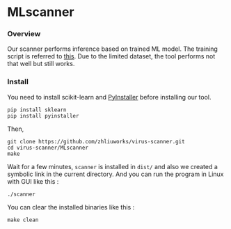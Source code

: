 # MLscanner

### Overview

Our scanner performs inference based on trained ML model. The training script is referred to [this](https://github.com/surajr/Machine-Learning-approach-for-Malware-Detection/blob/master/malware-classification.ipynb). Due to the limited dataset, the tool performs not that well but still works.

### Install

You need to install scikit-learn and [PyInstaller](https://github.com/pyinstaller/pyinstaller) before installing our tool.

```shell
pip install sklearn
pip install pyinstaller
```

Then,

```shell
git clone https://github.com/zhliuworks/virus-scanner.git
cd virus-scanner/MLscanner
make
```

Wait for a few minutes, `scanner` is installed in `dist/` and also we created a symbolic link in the current directory. And you can run the program in Linux with GUI like this :

```shell
./scanner
```

You can clear the installed binaries like this :

```shell
make clean
```